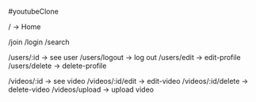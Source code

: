#youtubeClone

/ -> Home

/join
/login
/search

/users/:id -> see user
/users/logout -> log out
/users/edit -> edit-profile
/users/delete -> delete-profile

/videos/:id -> see video
/videos/:id/edit -> edit-video
/videos/:id/delete -> delete-video
/videos/upload -> upload video
